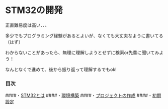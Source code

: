 # STM32の開発

正直難易度は高い、、、

多少でもプログラミング経験があるとよいが、なくても大丈夫なように書いてる（はず）

わからないことがあったら、無理に理解しようとせずに検索or先輩に聞いてみよう！

なんとなくで進めて、後から振り返って理解するでもok!

### 目次

####・[STM32とは](00_STM32とは.md)
####・[環境構築](01_環境構築.md)
####・[プロジェクトの作成](02_プロジェクトの作成.md)
####・[初期設定](03_初期設定.md.md)
